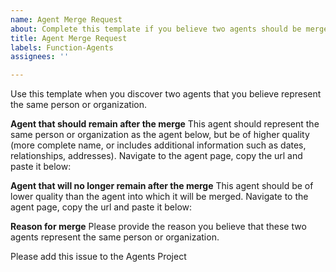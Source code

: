 ```yaml
---
name: Agent Merge Request
about: Complete this template if you believe two agents should be merged.
title: Agent Merge Request
labels: Function-Agents
assignees: ''

---
```


Use this template when you discover two agents that you believe represent the same person or organization.

**Agent that should remain after the merge**
This agent should represent the same person or organization as the agent below, but be of higher quality (more complete name, or includes additional information such as dates, relationships, addresses). Navigate to the agent page, copy the url and paste it below:


**Agent that will no longer remain after the merge**
This agent should be of lower quality than the agent into which it will be merged. Navigate to the agent page, copy the url and paste it below:


**Reason for merge**
Please provide the reason you believe that these two agents represent the same person or organization.


Please add this issue to the Agents Project
